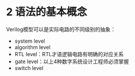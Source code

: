 # 2 语法的基本概念

Verilog模型可以是实际电路的不同级别的抽象：

* system level
* algorithm level
* RTL level：RTL才语逻辑电路有明确的对应关系
* gate level：以上4种数字系统设计工程师必须掌握
* switch level
